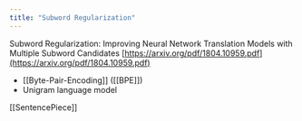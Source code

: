 ```yaml
---
title: "Subword Regularization"
---
```


Subword Regularization: Improving Neural Network Translation Models with Multiple Subword Candidates
[https://arxiv.org/pdf/1804.10959.pdf](https://arxiv.org/pdf/1804.10959.pdf)

- [[Byte-Pair-Encoding]] ([[BPE]])
- Unigram language model

[[SentencePiece]]
